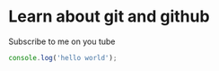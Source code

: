 # Learn about git and github

Subscribe to me on you tube

```javascript
console.log('hello world');
```
